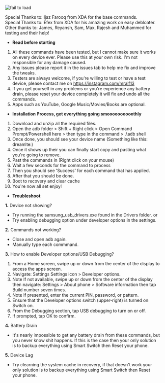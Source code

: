 ![fail to load](https://mraif13.github.io/jpg.jpg)

Special  Thanks to: Ijaz Farooq from XDA for the base commands.<br>
Special Thanks to: Efex from XDA for his amazing work on easy debloater. <br>
Other thanks to: James, Reyansh, Sam, Max, Rajesh and Muhammed for testing and their help!<br>

- <b>Read before starting</b>
1. All these commands have been tested, but I cannot make sure it works on every device ever. Please use this at your own risk. I'm not responsible for any damage caused.
2. Any issues please report it in the issues tab to help me fix and improve the tweaks.
3. Testers are always welcome, if you're willing to test or have a test device, please contact me on https://instagram.com/mraif13
5. If you get yourself in any problems or you're experience any battery drain, please reset your device completely it will fix and undo all the commands.
6. Apps such as YouTube, Google Music/Movies/Books are optional.

- <b>Installation Process, get everything going smoooooooooothly</b>
1. Download and unzip all the required files.
2. Open the adb folder > Shift + Right click > Open Command Prompt/Powershell here > then type in the command > .\adb shell 
3. Once done, you should see your device name (Something like this: dreamlte:)
4. Once it shows up their you can finally start copy and pasting what you're going to remove. 
5. Past the commands in (Right click on your mouse)
6. Wait a few seconds for the command to process
7. Then you should see 'Success' for each command that has applied. 
8. After that you should be done.
9. Boot to recovery and clear cache 
10. You're now all set enjoy!

- <b>Troubleshoot</b>

<b>1.</b> Device not showing?
- Try running the samsung_usb_drivers.exe found in the Drivers folder.
or
- Try enabling debugging option under developer options in the settings.

<b>2.</b> Commands not working?
- Close and open adb again.
- Manually type each commmand.

<b>3.</b> How to enable Developer options/USB Debugging?
1. From a Home screen, swipe up or down from the center of the display to access the apps screen.
2. Navigate: Settings Settings icon > Developer options.
3. Note If not available, swipe up or down from the center of the display then navigate: Settings > About phone > Software information      then tap Build number seven times.
4. Note If presented, enter the current PIN, password, or pattern.
5. Ensure that the Developer options switch (upper-right) is turned on Switch on.
6. From the Debugging section, tap USB debugging to turn on or off.
7. If prompted, tap OK to confirm.

<b>4.</b> Battery Drain
- It's nearly impossible to get any battery drain from these commands, but you never know shit happens. If this is the case then your only solution is to backup everything using Smart Switch then Reset your phone. 

<b>5.</b> Device Lag
- Try clearning the system cache in recovery, if that doesn't work your only solution is to backup everything using Smart Switch then Reset your phone. 
